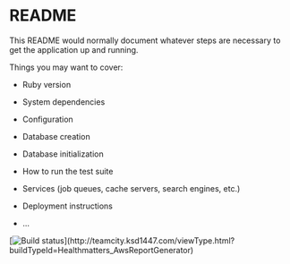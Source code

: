 # README

This README would normally document whatever steps are necessary to get the
application up and running.

Things you may want to cover:

* Ruby version

* System dependencies

* Configuration

* Database creation

* Database initialization

* How to run the test suite

* Services (job queues, cache servers, search engines, etc.)

* Deployment instructions

* ...

[![Build status](http://teamcity.ksd1447.com/guestAuth/app/rest/builds/buildType:(id:Healthmatters_AwsReportGenerator)/statusIcon.svg)](http://teamcity.ksd1447.com/viewType.html?buildTypeId=Healthmatters_AwsReportGenerator)

